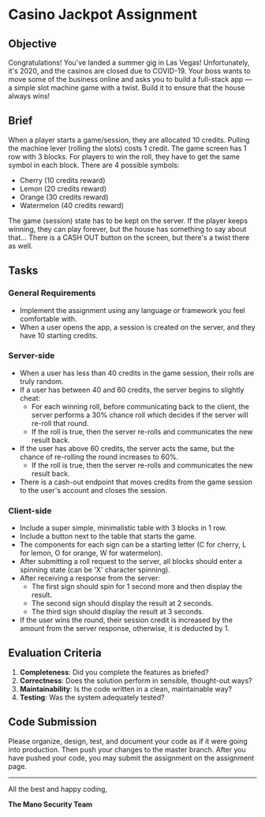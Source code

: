 # Casino Jackpot Assignment

## Objective

Congratulations! You've landed a summer gig in Las Vegas! Unfortunately, it's 2020, and the casinos are closed due to COVID-19. Your boss wants to move some of the business online and asks you to build a full-stack app — a simple slot machine game with a twist. Build it to ensure that the house always wins!

## Brief

When a player starts a game/session, they are allocated 10 credits. Pulling the machine lever (rolling the slots) costs 1 credit. The game screen has 1 row with 3 blocks. For players to win the roll, they have to get the same symbol in each block. There are 4 possible symbols:

- Cherry (10 credits reward)
- Lemon (20 credits reward)
- Orange (30 credits reward)
- Watermelon (40 credits reward)

The game (session) state has to be kept on the server. If the player keeps winning, they can play forever, but the house has something to say about that... There is a CASH OUT button on the screen, but there's a twist there as well.

## Tasks

### General Requirements

- Implement the assignment using any language or framework you feel comfortable with.
- When a user opens the app, a session is created on the server, and they have 10 starting credits.

### Server-side

- When a user has less than 40 credits in the game session, their rolls are truly random.
- If a user has between 40 and 60 credits, the server begins to slightly cheat:
  - For each winning roll, before communicating back to the client, the server performs a 30% chance roll which decides if the server will re-roll that round.
  - If the roll is true, then the server re-rolls and communicates the new result back.
- If the user has above 60 credits, the server acts the same, but the chance of re-rolling the round increases to 60%.
  - If the roll is true, then the server re-rolls and communicates the new result back.
- There is a cash-out endpoint that moves credits from the game session to the user's account and closes the session.

### Client-side

- Include a super simple, minimalistic table with 3 blocks in 1 row.
- Include a button next to the table that starts the game.
- The components for each sign can be a starting letter (C for cherry, L for lemon, O for orange, W for watermelon).
- After submitting a roll request to the server, all blocks should enter a spinning state (can be 'X' character spinning).
- After receiving a response from the server:
  - The first sign should spin for 1 second more and then display the result.
  - The second sign should display the result at 2 seconds.
  - The third sign should display the result at 3 seconds.
- If the user wins the round, their session credit is increased by the amount from the server response, otherwise, it is deducted by 1.

## Evaluation Criteria

1. **Completeness**: Did you complete the features as briefed?
2. **Correctness**: Does the solution perform in sensible, thought-out ways?
3. **Maintainability**: Is the code written in a clean, maintainable way?
4. **Testing**: Was the system adequately tested?

## Code Submission

Please organize, design, test, and document your code as if it were going into production. Then push your changes to the master branch. After you have pushed your code, you may submit the assignment on the assignment page.

---

All the best and happy coding,

**The Mano Security Team**
